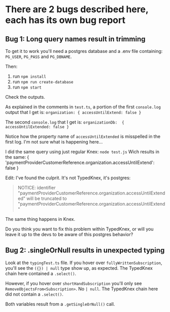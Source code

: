 # There are 2 bugs described here, each has its own bug report

## Bug 1: Long query names result in trimming

To get it to work you'll need a postgres database and a .env file containing: `PG_USER`, `PG_PASS` and `PG_DBNAME`.

Then:
1. run `npm install`
2. run `npm run create-database`
3. run `npm start`

Check the outputs. 


As explained in the comments in `test.ts`, a portion of the first `console.log` output that I get is:
`organization: { accessUntilExtend: false }`

The second `console.log` that I get is:
`organizationDb:  { accessUntilExtended: false }`

Notice how the property name of `accessUntilExtended` is misspelled in the first log. I'm not sure what is happening here...

I did the same query using just regular Knex:
`node test.js`
Wich results in the same:
{ 'paymentProviderCustomerReference.organization.accessUntilExtend': false }


Edit: I've found the culprit. It's not TypedKnex, it's postgres:

> NOTICE:  identifier "paymentProviderCustomerReference.organization.accessUntilExtended" will be truncated to "paymentProviderCustomerReference.organization.accessUntilExtend"

The same thing happens in Knex.

Do you think you want to fix this problem within TypedKnex, or will you leave it up to the devs to be aware of this postgres behavior?

## Bug 2: .singleOrNull results in unexpected typing

Look at the `typingTest.ts` file. If you hover over `fullyWrittenSubscription`, you'll see the `({}) | null` type show up, as expected. The TypedKnex chain here contained a `.select()`. 

However, if you hover over `shortHandSubscription` you'll only see `RemoveObjectsFrom<Subscription>`. No `| null`. The TypedKnex chain here did not contain a `.select()`. 

Both variables result from a `.getSingleOrNull()` call.
